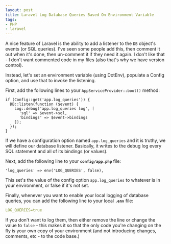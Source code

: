 ```yaml
---
layout: post
title: Laravel Log Database Queries Based On Environment Variable
tags:
- PHP
- laravel
---
```

A nice feature of Laravel is the ability to add a listener to the `DB` object's events (or SQL queries).  I've seen some people add this, then comment it out when it's done, then un-comment it if they need it again.  I don't like that - I don't want commented code in my files (also that's why we have version control).  

Instead, let's set an environment variable (using DotEnv), populate a Config option, and use that to invoke the listening.

First, add the following lines to your `AppServiceProvider::boot()` method:

```php?start_inline=1
if (Config::get('app.log_queries')) {
  DB::listen(function ($event) {
    Log::debug('app.log_queries log', [
      'sql' => $event->sql, 
      'bindings' => $event->bindings
    ]);
  });
}
```

If we have a configuration option named `app.log_queries` and it is truthy, we will define our database listener.  Basically, it writes to the debug log every SQL statement and all of its bindings (or values).

Next, add the following line to your **`config/app.php`** file:

```php?start_inline=1
'log_queries' => env('LOG_QUERIES', false),
```

This set's the value of the config option `app.log_queries` to whatever is in your environment, or false if it's not set. 

Finally, whenever you want to enable your local logging of database queries, you can add the following line to your local **`.env`** file:

```yml
LOG_QUERIES=true
```

If you don't want to log them, then either remove the line or change the value to `false` - this makes it so that the only code you're changing on the fly is your own copy of your environment (and not introducing changes, comments, etc - to the code base.)